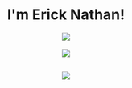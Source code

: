 <html>

<body>
<header>
 <h1 align="center">I'm Erick Nathan!</h1>
 
 <div align="center">
 <a href="https://github.com/rcknathan">
  <img src="https://github-readme-stats.vercel.app/api?username=rcknathan&show_icons=true&theme=radical"/>
 </a>
 
<br>
<br>

 <a href="https://github.com/rcknathan">
  <img src="https://github-readme-stats.vercel.app/api/top-langs/?username=rcknathan&layout=compact&theme=radical"/>
 </a>
 </div>
  
 ##
 
<a href="mailto:ericknathan.dev@gmail.com">
<image src="https://img.shields.io/badge/Gmail-D14836?style=for-the-badge&logo=gmail&logoColor=white"/>
</a>
 
 </header>
 </body>
</html>
